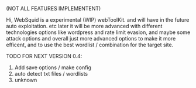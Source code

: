 (NOT ALL FEATURES IMPLEMENTENT)

Hi, WebSquid is a experimental (WIP) webToolKit. and will have in the future auto exploitation. etc
later it will be more advanced with different technologies options like wordpress
and rate limit evasion, and maybe some attack options
and overall just more advanced options to make it more efficent, and to use the best wordlist / combination for the target site.












TODO FOR NEXT VERSION 0.4:
1. Add save options / make config
2. auto detect txt files / wordlists
3. unknown
